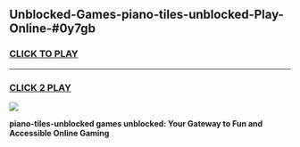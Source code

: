 
## Unblocked-Games-piano-tiles-unblocked-Play-Online-#0y7gb
<h3>
<a href="https://premium.freeplayer.one?title=piano-tiles-unblocked&ref=24F">CLICK TO PLAY</a></h3>
<hr>

<h3>
<a href="https://premium.freeplayer.one?title=piano-tiles-unblocked&ref=24F">CLICK 2 PLAY</a>
  
</h3>

<a href="https://premium.freeplayer.one?title=piano-tiles-unblocked&ref=24F/"><img src="https://clearcache.store/games.png"></a>


**piano-tiles-unblocked games unblocked: Your Gateway to Fun and Accessible Online Gaming**

